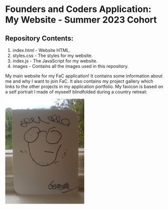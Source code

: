 # Founders and Coders Application: My Website - Summer 2023 Cohort

## Repository Contents:

1. index.html - Website HTML.
2. styles.css - The styles for my website.
3. index.js - The JavaScript for my website.
4. images - Contains all the images used in this repository.

My main website for my FaC application! It contains some information about me and why I want to join FaC. It also contains my project gallery which links to the other projects in my application portfolio. My favicon is based on a self portrait I made of myseelf blindfolded during a country retreat:

<img src="images/selfportrait.jpeg" alt="Self-portrait"
style="display: inline-block; 
margin: 0 auto; 
width: 50%">
